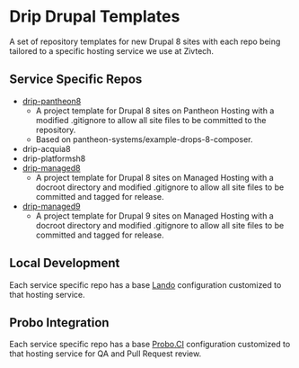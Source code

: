 # Drip Drupal Templates
A set of repository templates for new Drupal 8 sites with each repo being tailored to a specific hosting service we use at Zivtech.

## Service Specific Repos
- [drip-pantheon8](https://github.com/zivtech/drip-pantheon8)
  - A project template for Drupal 8 sites on Pantheon Hosting with a modified .gitignore to allow all site files to be committed to the repository.
  - Based on pantheon-systems/example-drops-8-composer.
- drip-acquia8
- drip-platformsh8
- [drip-managed8](https://github.com/zivtech/drip-managed8)
  - A project template for Drupal 8 sites on Managed Hosting with a docroot directory and modified .gitignore to allow all site files to be committed and tagged for release.
- [drip-managed9](https://github.com/zivtech/drip-managed9)
  - A project template for Drupal 9 sites on Managed Hosting with a docroot directory and modified .gitignore to allow all site files to be committed and tagged for release.

## Local Development
Each service specific repo has a base [Lando](https://docs.lando.dev/) configuration customized to that hosting service.

## Probo Integration
Each service specific repo has a base [Probo.CI](https://probo.ci/) configuration customized to that hosting service for QA and Pull Request review.
